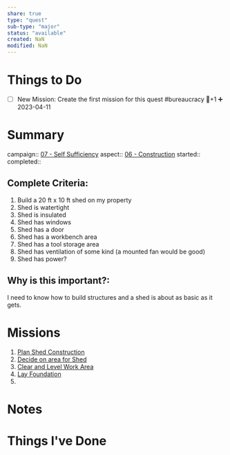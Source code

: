 ```yaml
---
share: true
type: "quest"
sub-type: "major"
status: "available"
created: NaN 
modified: NaN
---
```

 
 
# Things to Do
- [ ] New Mission: Create the first mission for this quest #bureaucracy 🥄+1 ➕ 2023-04-11 
# Summary
campaign:: [07 - Self Sufficiency](07%20-%20Self%20Sufficiency.md)
aspect:: [06 - Construction](06%20-%20Construction.md)
started:: 
completed::
## Complete Criteria:
1. Build a 20 ft x 10 ft shed on my property
2. Shed is watertight
3. Shed is insulated
4. Shed has windows
5. Shed has a door
6. Shed has a workbench area
7. Shed has a tool storage area
8. Shed has ventilation of some kind (a mounted fan would be good)
9. Shed has power?

## Why is this important?:
I need to know how to build structures and a shed is about as basic as it gets.
# Missions
1. [Plan Shed Construction](Plan%20Shed%20Construction.md)
2. [Decide on area for Shed](Decide%20on%20area%20for%20Shed.md)
3. [Clear and Level Work Area](Clear%20and%20Level%20Work%20Area.md)
4. [Lay Foundation](Lay%20Foundation.md)
5. 

# Notes

# Things I've Done